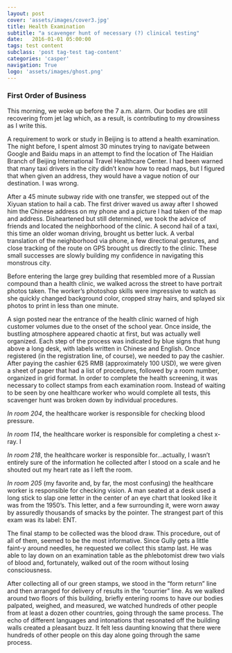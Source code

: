 ```yaml
---
layout: post
cover: 'assets/images/cover3.jpg'
title: Health Examination
subtitle: "a scavenger hunt of necessary (?) clinical testing"
date:   2016-01-01 05:00:00
tags: test content
subclass: 'post tag-test tag-content'
categories: 'casper'
navigation: True
logo: 'assets/images/ghost.png'
---
```




### First Order of Business

This morning, we woke up before the 7 a.m. alarm. Our bodies are still recovering from jet lag which, as a result, is contributing to my drowsiness as I write this. 

A requirement to work or study in Beijing is to attend a health examination. The night before, I spent almost 30 minutes trying to navigate between Google and Baidu maps in an attempt to find the location of The Haidian Branch of Beijing International Travel Healthcare Center. I had been warned that many taxi drivers in the city didn’t know how to read maps, but I figured that when given an address, they would have a vague notion of our destination. I was wrong.

After a 45 minute subway ride with one transfer, we stepped out of the Xiyuan station to hail a cab. The first driver waved us away after I showed him the Chinese address on my phone and a picture I had taken of the map and address. Disheartened but still determined, we took the advice of friends and located the neighborhood of the clinic. A second hail of a taxi, this time an older woman driving, brought us better luck. A verbal translation of the neighborhood via phone, a few directional gestures, and close tracking of the route on GPS brought us directly to the clinic. These small successes are slowly building my confidence in navigating this monstrous city.

Before entering the large grey building that resembled more of a Russian compound than a health clinic, we walked across the street to have portrait photos taken. The worker’s photoshop skills were impressive to watch as she quickly changed background color, cropped stray hairs, and splayed six photos to print in less than one minute.  

A sign posted near the entrance of the health clinic warned of high customer volumes due to the onset of the school year. Once inside, the bustling atmosphere appeared chaotic at first, but was actually well organized. Each step of the process was indicated by blue signs that hung above a long desk, with labels written in Chinese and English. Once registered (in the registration line, of course), we needed to pay the cashier. After paying the cashier 625 RMB (approximately 100 USD), we were given a sheet of paper that had a list of procedures, followed by a room number, organized in grid format. In order to complete the health screening, it was necessary to collect stamps from each examination room. Instead of waiting to be seen by one healthcare worker who would complete all tests, this scavenger hunt was broken down by individual procedures. 

*In room 204*, the healthcare worker is responsible for checking blood pressure. 

*In room 114*, the healthcare worker is responsible for completing a chest x-ray. I

*In room 218*, the healthcare worker is responsible for…actually, I wasn’t entirely sure of the information he collected after I stood on a scale and he shouted out my heart rate as I left the room.  

*In room 205* (my favorite and, by far, the most confusing) the healthcare worker is responsible for checking vision. A man seated at a desk used a long stick to slap one letter in the center of an eye chart that looked like it was from the 1950’s. This letter, and a few surrounding it, were worn away by assuredly thousands of smacks by the pointer. The strangest part of this exam was its label: ENT.

The final stamp to be collected was the blood draw. This procedure, out of all of them, seemed to be the most informative.  Since Gully gets a little faint-y around needles, he requested we collect this stamp last.  He was able to lay down on an examination table as the phlebotomist drew two vials of blood and, fortunately, walked out of the room without losing consciousness. 

After collecting all of our green stamps, we stood in the “form return” line and then arranged for delivery of results in the “courrier” line.  As we walked around two floors of this building, briefly entering rooms to have our bodies palpated, weighed, and measured, we watched hundreds of other people from at least a dozen other countries, going through the same process. The echo of different languages and intonations that resonated off the building walls created a pleasant buzz. It felt less daunting knowing that there were hundreds of other people on this day alone going through the same process. 